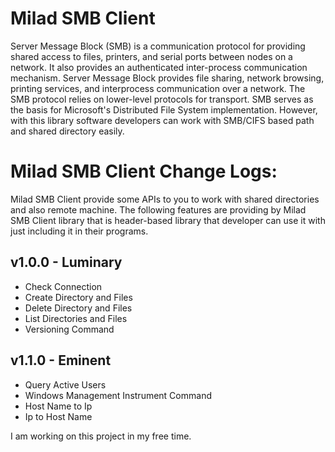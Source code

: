 # Milad SMB Client 

Server Message Block (SMB) is a communication protocol for providing shared access to files, printers, and serial ports between nodes on a network. It also provides an authenticated inter-process communication mechanism. Server Message Block provides file sharing, network browsing, printing services, and interprocess communication over a network. The SMB protocol relies on lower-level protocols for transport. SMB serves as the basis for Microsoft's Distributed File System implementation. However, with this library software developers can work with SMB/CIFS based path and shared directory easily.

# Milad SMB Client Change Logs:

Milad SMB Client provide some APIs to you to work with shared directories and also remote machine. The following features are providing by Milad SMB Client library that is header-based library that developer can use it with just including it in their programs.

## v1.0.0 - Luminary
* Check Connection
* Create Directory and Files
* Delete Directory and Files
* List Directories and Files
* Versioning Command

## v1.1.0 - Eminent
* Query Active Users
* Windows Management Instrument Command
* Host Name to Ip
* Ip to Host Name


I am working on this project in my free time. 
